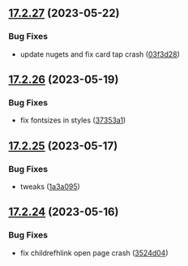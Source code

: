 ## [17.2.27](https://github.com/phandcock/GrampsView/compare/v17.2.26...v17.2.27) (2023-05-22)


### Bug Fixes

* update nugets and fix card tap crash ([03f3d28](https://github.com/phandcock/GrampsView/commit/03f3d28157d09e7c3a7c7422e6ad46aa1e2ca39b))



## [17.2.26](https://github.com/phandcock/GrampsView/compare/v17.2.25...v17.2.26) (2023-05-19)


### Bug Fixes

* fix fontsizes in styles ([37353a1](https://github.com/phandcock/GrampsView/commit/37353a1e9f8389398d68ca59d16321afe19833fb))



## [17.2.25](https://github.com/phandcock/GrampsView/compare/v17.2.24...v17.2.25) (2023-05-17)


### Bug Fixes

* tweaks ([1a3a095](https://github.com/phandcock/GrampsView/commit/1a3a095afc0c7a0c27597aa531f70766c9004baa))



## [17.2.24](https://github.com/phandcock/GrampsView/compare/v17.2.23...v17.2.24) (2023-05-16)


### Bug Fixes

* fix childrefhlink open page crash ([3524d04](https://github.com/phandcock/GrampsView/commit/3524d040d55214f33142d1eecfa516beea31f855))




